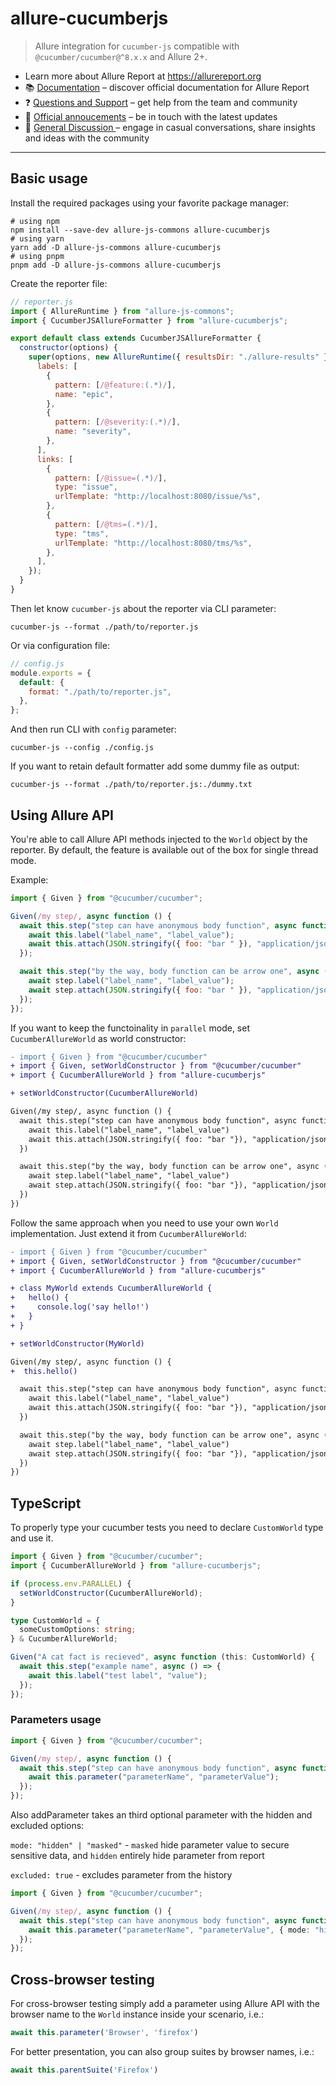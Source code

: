 # allure-cucumberjs

> Allure integration for `cucumber-js` compatible with `@cucumber/cucumber@^8.x.x` and Allure 2+.
 
<!--<img src="https://allurereport.org/public/img/allure-report.svg" alt="Allure Report logo" style="float: right" />-->

- Learn more about Allure Report at https://allurereport.org
- 📚 [Documentation](https://allurereport.org/docs/) – discover official documentation for Allure Report
- ❓ [Questions and Support](https://github.com/orgs/allure-framework/discussions/categories/questions-support) – get help from the team and community
- 📢 [Official annoucements](https://github.com/orgs/allure-framework/discussions/categories/announcements) – be in touch with the latest updates
- 💬 [General Discussion ](https://github.com/orgs/allure-framework/discussions/categories/general-discussion) – engage in casual conversations, share insights and ideas with the community

---

## Basic usage

Install the required packages using your favorite package manager:

```shell
# using npm
npm install --save-dev allure-js-commons allure-cucumberjs
# using yarn
yarn add -D allure-js-commons allure-cucumberjs
# using pnpm
pnpm add -D allure-js-commons allure-cucumberjs
```

Create the reporter file:

```js
// reporter.js
import { AllureRuntime } from "allure-js-commons";
import { CucumberJSAllureFormatter } from "allure-cucumberjs";

export default class extends CucumberJSAllureFormatter {
  constructor(options) {
    super(options, new AllureRuntime({ resultsDir: "./allure-results" }), {
      labels: [
        {
          pattern: [/@feature:(.*)/],
          name: "epic",
        },
        {
          pattern: [/@severity:(.*)/],
          name: "severity",
        },
      ],
      links: [
        {
          pattern: [/@issue=(.*)/],
          type: "issue",
          urlTemplate: "http://localhost:8080/issue/%s",
        },
        {
          pattern: [/@tms=(.*)/],
          type: "tms",
          urlTemplate: "http://localhost:8080/tms/%s",
        },
      ],
    });
  }
}
```

Then let know `cucumber-js` about the reporter via CLI parameter:

```shell
cucumber-js --format ./path/to/reporter.js
```

Or via configuration file:

```js
// config.js
module.exports = {
  default: {
    format: "./path/to/reporter.js",
  },
};
```

And then run CLI with `config` parameter:

```shell
cucumber-js --config ./config.js
```

If you want to retain default formatter add some dummy file as output:

```shell
cucumber-js --format ./path/to/reporter.js:./dummy.txt
```

## Using Allure API

You're able to call Allure API methods injected to the `World` object by the reporter.
By default, the feature is available out of the box for single thread mode.

Example:

```js
import { Given } from "@cucumber/cucumber";

Given(/my step/, async function () {
  await this.step("step can have anonymous body function", async function () {
    await this.label("label_name", "label_value");
    await this.attach(JSON.stringify({ foo: "bar " }), "application/json");
  });

  await this.step("by the way, body function can be arrow one", async (step) => {
    await step.label("label_name", "label_value");
    await step.attach(JSON.stringify({ foo: "bar " }), "application/json");
  });
});
```

If you want to keep the functoinality in `parallel` mode, set `CucumberAllureWorld` as
world constructor:

```diff
- import { Given } from "@cucumber/cucumber"
+ import { Given, setWorldConstructor } from "@cucumber/cucumber"
+ import { CucumberAllureWorld } from "allure-cucumberjs"

+ setWorldConstructor(CucumberAllureWorld)

Given(/my step/, async function () {
  await this.step("step can have anonymous body function", async function () {
    await this.label("label_name", "label_value")
    await this.attach(JSON.stringify({ foo: "bar "}), "application/json")
  })

  await this.step("by the way, body function can be arrow one", async (step) => {
    await step.label("label_name", "label_value")
    await step.attach(JSON.stringify({ foo: "bar "}), "application/json")
  })
})
```

Follow the same approach when you need to use your own `World` implementation. Just extend it from
`CucumberAllureWorld`:

```diff
- import { Given } from "@cucumber/cucumber"
+ import { Given, setWorldConstructor } from "@cucumber/cucumber"
+ import { CucumberAllureWorld } from "allure-cucumberjs"

+ class MyWorld extends CucumberAllureWorld {
+   hello() {
+     console.log('say hello!')
+   }
+ }

+ setWorldConstructor(MyWorld)

Given(/my step/, async function () {
+  this.hello()

  await this.step("step can have anonymous body function", async function () {
    await this.label("label_name", "label_value")
    await this.attach(JSON.stringify({ foo: "bar "}), "application/json")
  })

  await this.step("by the way, body function can be arrow one", async (step) => {
    await step.label("label_name", "label_value")
    await step.attach(JSON.stringify({ foo: "bar "}), "application/json")
  })
})
```

## TypeScript

To properly type your cucumber tests you need to declare `CustomWorld` type and use it.

```ts
import { Given } from "@cucumber/cucumber";
import { CucumberAllureWorld } from "allure-cucumberjs";

if (process.env.PARALLEL) {
  setWorldConstructor(CucumberAllureWorld);
}

type CustomWorld = {
  someCustomOptions: string;
} & CucumberAllureWorld;

Given("A cat fact is recieved", async function (this: CustomWorld) {
  await this.step("example name", async () => {
    await this.label("test label", "value");
  });
});
```

### Parameters usage

```ts
import { Given } from "@cucumber/cucumber";

Given(/my step/, async function () {
  await this.step("step can have anonymous body function", async function () {
    await this.parameter("parameterName", "parameterValue");
  });
});
```

Also addParameter takes an third optional parameter with the hidden and excluded options:

`mode: "hidden" | "masked"` - `masked` hide parameter value to secure sensitive data, and `hidden` entirely hide parameter from report

`excluded: true` - excludes parameter from the history

```ts
import { Given } from "@cucumber/cucumber";

Given(/my step/, async function () {
  await this.step("step can have anonymous body function", async function () {
    await this.parameter("parameterName", "parameterValue", { mode: "hidden", excluded: true });
  });
});
```

## Cross-browser testing

For cross-browser testing simply add a parameter using Allure API with the browser name to the `World` instance inside your scenario, i.e.:

```js
await this.parameter('Browser', 'firefox')
```

For better presentation, you can also group suites by browser names, i.e.:

```js
await this.parentSuite('Firefox')
```
